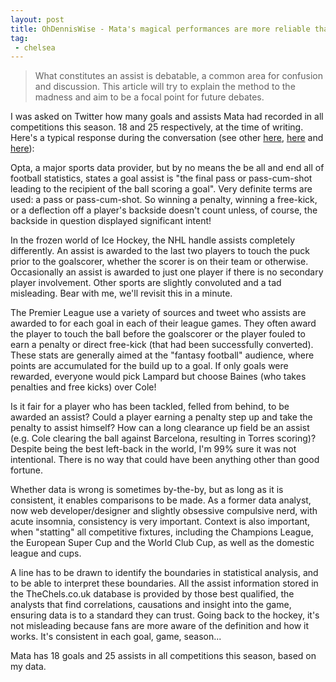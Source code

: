 ```yaml
---
layout: post
title: OhDennisWise - Mata's magical performances are more reliable than his stats
tag:
 - chelsea
---
```

 
> What constitutes an assist is debatable, a common area for confusion and discussion. This article will try to explain the method to the madness and aim to be a focal point for future debates. 

I was asked on Twitter how many goals and assists Mata had recorded in all competitions this season. 18 and 25 respectively, at the time of writing. Here's a typical response during the conversation (see other [here](https://twitter.com/ShriCFC/status/320859402951331840), [here](https://twitter.com/Karaki91/status/320848320467709952) and [here](https://twitter.com/malharcfc08/status/320847704349609984)):

Opta, a major sports data provider, but by no means the be all and end all of football statistics, states a goal assist is "the final pass or pass-cum-shot leading to the recipient of the ball scoring a goal". Very definite terms are used: a pass or pass-cum-shot. So winning a penalty, winning a free-kick, or a deflection off a player's backside doesn't count unless, of course, the backside in question displayed significant intent!

In the frozen world of Ice Hockey, the NHL handle assists completely differently. An assist is awarded to the last two players to touch the puck prior to the goalscorer, whether the scorer is on their team or otherwise. Occasionally an assist is awarded to just one player if there is no secondary player involvement. Other sports are slightly convoluted and a tad misleading. Bear with me, we'll revisit this in a minute.

The Premier League use a variety of sources and tweet who assists are awarded to for each goal in each of their league games. They often award the player to touch the ball before the goalscorer or the player fouled to earn a penalty or direct free-kick (that had been successfully converted). These stats are generally aimed at the "fantasy football" audience, where points are accumulated for the build up to a goal. If only goals were rewarded, everyone would pick Lampard but choose Baines (who takes penalties and free kicks) over Cole!

Is it fair for a player who has been tackled, felled from behind, to be awarded an assist? Could a player earning a penalty step up and take the penalty to assist himself? How can a long clearance up field be an assist (e.g. Cole clearing the ball against Barcelona, resulting in Torres scoring)? Despite being the best left-back in the world, I'm 99% sure it was not intentional. There is no way that could have been anything other than good fortune.

Whether data is wrong is sometimes by-the-by, but as long as it is consistent, it enables comparisons to be made. As a former data analyst, now web developer/designer and slightly obsessive compulsive nerd, with acute insomnia, consistency is very important. Context is also important, when "statting" all competitive fixtures, including the Champions League, the European Super Cup and the World Club Cup, as well as the domestic league and cups.

A line has to be drawn to identify the boundaries in statistical analysis, and to be able to interpret these boundaries. All the assist information stored in the TheChels.co.uk database is provided by those best qualified, the analysts that find correlations, causations and insight into the game, ensuring data is to a standard they can trust. Going back to the hockey, it's not misleading because fans are more aware of the definition and how it works. It's consistent in each goal, game, season...

Mata has 18 goals and 25 assists in all competitions this season, based on my data.
